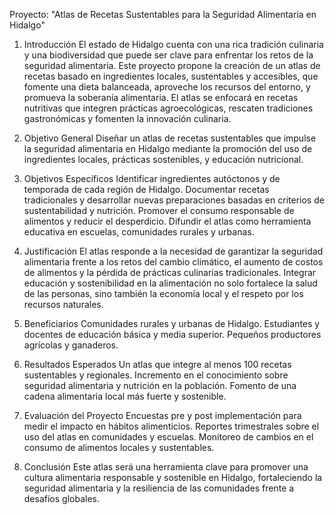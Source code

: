 Proyecto: "Atlas de Recetas Sustentables para la Seguridad Alimentaria en Hidalgo"

1. Introducción
El estado de Hidalgo cuenta con una rica tradición culinaria y una biodiversidad que puede ser clave para enfrentar los retos de la seguridad alimentaria. Este proyecto propone la creación de un atlas de recetas basado en ingredientes locales, sustentables y accesibles, que fomente una dieta balanceada, aproveche los recursos del entorno, y promueva la soberanía alimentaria.
El atlas se enfocará en recetas nutritivas que integren prácticas agroecológicas, rescaten tradiciones gastronómicas y fomenten la innovación culinaria.

2. Objetivo General
Diseñar un atlas de recetas sustentables que impulse la seguridad alimentaria en Hidalgo mediante la promoción del uso de ingredientes locales, prácticas sostenibles, y educación nutricional.

3. Objetivos Específicos
Identificar ingredientes autóctonos y de temporada de cada región de Hidalgo.
Documentar recetas tradicionales y desarrollar nuevas preparaciones basadas en criterios de sustentabilidad y nutrición.
Promover el consumo responsable de alimentos y reducir el desperdicio.
Difundir el atlas como herramienta educativa en escuelas, comunidades rurales y urbanas.

4. Justificación
El atlas responde a la necesidad de garantizar la seguridad alimentaria frente a los retos del cambio climático, el aumento de costos de alimentos y la pérdida de prácticas culinarias tradicionales. Integrar educación y sostenibilidad en la alimentación no solo fortalece la salud de las personas, sino también la economía local y el respeto por los recursos naturales.

5. Beneficiarios
Comunidades rurales y urbanas de Hidalgo.
Estudiantes y docentes de educación básica y media superior.
Pequeños productores agrícolas y ganaderos.

6. Resultados Esperados
Un atlas que integre al menos 100 recetas sustentables y regionales.
Incremento en el conocimiento sobre seguridad alimentaria y nutrición en la población.
Fomento de una cadena alimentaria local más fuerte y sostenible.

7. Evaluación del Proyecto
Encuestas pre y post implementación para medir el impacto en hábitos alimenticios.
Reportes trimestrales sobre el uso del atlas en comunidades y escuelas.
Monitoreo de cambios en el consumo de alimentos locales y sustentables.

8. Conclusión
Este atlas será una herramienta clave para promover una cultura alimentaria responsable y sostenible en Hidalgo, fortaleciendo la seguridad alimentaria y la resiliencia de las comunidades frente a desafíos globales.
